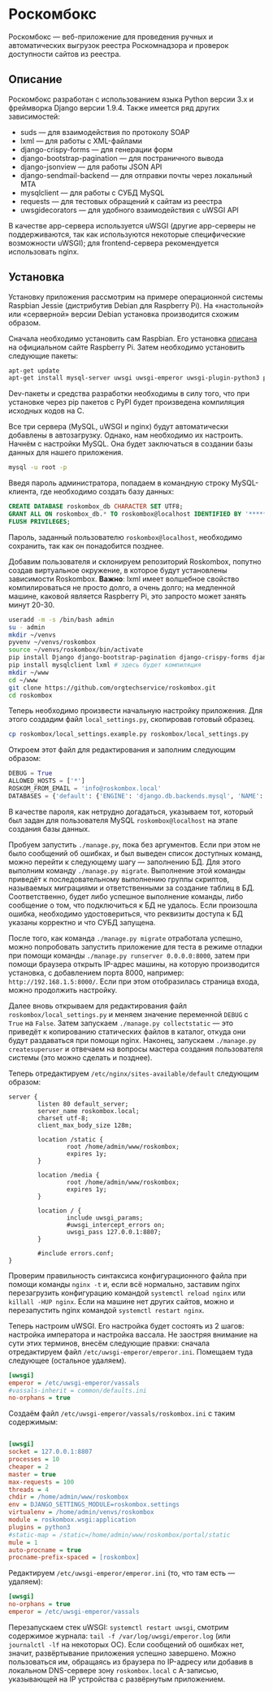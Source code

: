# Роскомбокс

Роскомбокс — веб-приложение для проведения ручных и автоматических выгрузок реестра Роскомнадзора и проверок доступности сайтов из реестра.

## Описание

Роскомбокс разработан с использованием языка Python версии 3.х и фреймворка Django версии 1.9.4. Также имеется ряд других зависимостей:

* suds — для взаимодействия по протоколу SOAP
* lxml — для работы с XML-файлами
* django-crispy-forms — для генерации форм
* django-bootstrap-pagination — для постраничного вывода
* django-jsonview — для работы JSON API
* django-sendmail-backend — для отправки почты через локальный MTA
* mysqlclient — для работы с СУБД MySQL
* requests — для тестовых обращений к сайтам из реестра
* uwsgidecorators — для удобного взаимодействия с uWSGI API

В качестве app-сервера используется uWSGI (другие app-серверы не поддерживаются, так как используются некоторые специфические возможности uWSGI); для frontend-сервера рекомендуется использовать nginx.

## Установка

Установку приложения рассмотрим на примере операционной системы Raspbian Jessie (дистрибутив Debian для Raspberry Pi). На «настольной» или «серверной» версии Debian установка производится схожим образом.

Сначала необходимо установить сам Raspbian. Его установка [описана](https://www.raspberrypi.org/downloads/raspbian/) на официальном сайте Raspberry Pi. Затем необходимо установить следующие пакеты:

```bash
apt-get update
apt-get install mysql-server uwsgi uwsgi-emperor uwsgi-plugin-python3 python3-venv build-essential libxml2-dev python3-dev libmysqlclient-dev
```

Dev-пакеты и средства разработки необходимы в силу того, что при установке через pip пакетов с PyPI будет произведена компиляция исходных кодов на C.

Все три сервера (MySQL, uWSGI и nginx) будут автоматически добавлены в автозагрузку. Однако, нам необходимо их настроить. Начнём с настройки MySQL. Она будет заключаться в создании базы данных для нашего приложения.

```bash
mysql -u root -p
```

Введя пароль администратора, попадаем в командную строку MySQL-клиента, где необходимо создать базу данных:

```sql
CREATE DATABASE roskombox_db CHARACTER SET UTF8;
GRANT ALL ON roskombox_db.* TO roskombox@localhost IDENTIFIED BY '*********';
FLUSH PRIVILEGES;
```

Пароль, заданный пользователю `roskombox@localhost`, необходимо сохранить, так как он понадобится позднее.

Добавим пользователя и склонируем репозиторий Roskombox, попутно создав виртуальное окружение, в которое будут установлены зависимости Roskombox. **Важно**: lxml имеет волшебное свойство компилироваться не просто долго, а очень долго; на медленной машине, каковой является Raspberry Pi, это запросто может занять минут 20-30.

```bash
useradd -m -s /bin/bash admin
su - admin
mkdir ~/venvs
pyvenv ~/venvs/roskombox
source ~/venvs/roskombox/bin/activate
pip install Django django-bootstrap-pagination django-crispy-forms django-jsonview django-sendmail-backend requests suds-py3 uwsgidecorators
pip install mysqlclient lxml # здесь будет компиляция
mkdir ~/www
cd ~/www
git clone https://github.com/orgtechservice/roskombox.git
cd roskombox
```

Теперь необходимо произвести начальную настройку приложения. Для этого создадим файл `local_settings.py`, скопировав готовый образец.

```bash
cp roskombox/local_settings.example.py roskombox/local_settings.py
```

Откроем этот файл для редактирования и заполним следующим образом:

```python
DEBUG = True
ALLOWED_HOSTS = ['*']
ROSKOM_FROM_EMAIL = 'info@roskombox.local'
DATABASES = {'default': {'ENGINE': 'django.db.backends.mysql', 'NAME': 'roskombox_db', 'USER': 'roskombox', 'PASSWORD': '*********', 'HOST': '', 'PORT': ''}}
```

В качестве пароля, как нетрудно догадаться, указываем тот, который был задан для пользователя MySQL `roskombox@localhost` на этапе создания базы данных.

Пробуем запустить `./manage.py`, пока без аргументов. Если при этом не было сообщений об ошибках, и был выведен список доступных команд, можно перейти к следующему шагу — заполнению БД. Для этого выполним команду `./manage.py migrate`. Выполнение этой команды приведёт к последовательному выполнению группы скриптов, называемых миграциями и ответственными за создание таблиц в БД. Соответственно, будет либо успешное выполнение команды, либо сообщение о том, что подключиться к БД не удалось. Если произошла ошибка, необходимо удостовериться, что реквизиты доступа к БД указаны корректно и что СУБД запущена.

После того, как команда `./manage.py migrate` отработала успешно, можно попробовать запустить приложение для теста в режиме отладки при помощи команды `./manage.py runserver 0.0.0.0:8000`, затем при помощи браузера открыть IP-адрес машины, на которую производится установка, с добавлением порта 8000, например: `http://192.168.1.5:8000/`. Если при этом отобразилась страница входа, можно продолжить настройку.

Далее вновь открываем для редактирования файл `roskombox/local_settings.py` и меняем значение переменной `DEBUG` с `True` на `False`. Затем запускаем `./manage.py collectstatic` — это приведёт к копированию статических файлов в каталог, откуда они будут раздаваться при помощи nginx. Наконец, запускаем `./manage.py createsuperuser` и отвечаем на вопросы мастера создания пользователя системы (это можно сделать и позднее).

Теперь отредактируем `/etc/nginx/sites-available/default` следующим образом:

```nginx
server {
        listen 80 default_server;
        server_name roskombox.local;
        charset utf-8;
        client_max_body_size 128m;

        location /static {
                root /home/admin/www/roskombox;
                expires 1y;
        }

        location /media {
                root /home/admin/www/roskombox;
                expires 1y;
        }

        location / {
                include uwsgi_params;
                #uwsgi_intercept_errors on;
                uwsgi_pass 127.0.0.1:8807;
        }

        #include errors.conf;
}
```

Проверим правильность синтаксиса конфигурационного файла при помощи команды `nginx -t` и, если всё нормально, заставим nginx перезагрузить конфигурацию командой `systemctl reload nginx` или `killall -HUP nginx`. Если на машине нет других сайтов, можно и перезапустить nginx командой `systemctl restart nginx`.

Теперь настроим uWSGI. Его настройка будет состоять из 2 шагов: настройка императора и настройка вассала. Не заостряя внимание на сути этих терминов, внесём следующие правки: сначала отредактируем файл `/etc/uwsgi-emperor/emperor.ini`. Помещаем туда следующее (остальное удаляем).

```ini
[uwsgi]
emperor = /etc/uwsgi-emperor/vassals
#vassals-inherit = common/defaults.ini
no-orphans = true
```

Создаём файл `/etc/uwsgi-emperor/vassals/roskombox.ini` с таким содержимым:

```ini

[uwsgi]
socket = 127.0.0.1:8807
processes = 10
cheaper = 2
master = true
max-requests = 100
threads = 4
chdir = /home/admin/www/roskombox
env = DJANGO_SETTINGS_MODULE=roskombox.settings
virtualenv = /home/admin/venvs/roskombox
module = roskombox.wsgi:application
plugins = python3
#static-map = /static=/home/admin/www/roskombox/portal/static
mule = 1
auto-procname = true
procname-prefix-spaced = [roskombox]
```

Редактируем `/etc/uwsgi-emperor/emperor.ini` (то, что там есть — удаляем):

```ini
[uwsgi]
no-orphans = true
emperor = /etc/uwsgi-emperor/vassals
```

Перезапускаем стек uWSGI: `systemctl restart uwsgi`, смотрим содержимое журнала: `tail -f /var/log/uwsgi/emperor.log` (или `journalctl -lf` на некоторых ОС). Если сообщений об ошибках нет, значит, развёртывание приложения успешно завершено. Можно пользоваться им, обращаясь из браузера по IP-адресу или добавив в локальном DNS-сервере зону `roskombox.local` с A-записью, указывающей на IP устройства с развёрнутым приложением.

